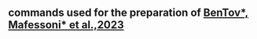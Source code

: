 ## commands used for the preparation of [BenTov*, Mafessoni* et al.,2023](https://www.biorxiv.org/content/10.1101/2023.01.10.523377v1) 


